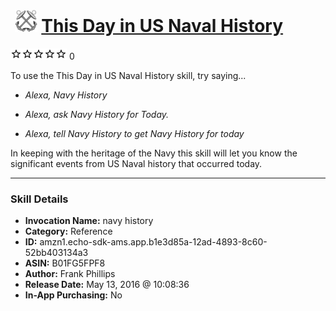 # &nbsp;<img src="skill_icon" alt="This Day in US Naval History icon" width="36"> [This Day in US Naval History](http://alexa.amazon.com/#skills/amzn1.echo-sdk-ams.app.b1e3d85a-12ad-4893-8c60-52bb403134a3)
![0 stars](../../images/ic_star_border_black_18dp_1x.png)![0 stars](../../images/ic_star_border_black_18dp_1x.png)![0 stars](../../images/ic_star_border_black_18dp_1x.png)![0 stars](../../images/ic_star_border_black_18dp_1x.png)![0 stars](../../images/ic_star_border_black_18dp_1x.png) 0

To use the This Day in US Naval History skill, try saying...

* *Alexa, Navy History*

* *Alexa, ask Navy History for Today.*

* *Alexa, tell Navy History to get Navy History for today*

In keeping with the heritage of the Navy this skill will let you know the significant events from US Naval history that occurred today.

***

### Skill Details

* **Invocation Name:** navy history
* **Category:** Reference
* **ID:** amzn1.echo-sdk-ams.app.b1e3d85a-12ad-4893-8c60-52bb403134a3
* **ASIN:** B01FG5FPF8
* **Author:** Frank Phillips
* **Release Date:** May 13, 2016 @ 10:08:36
* **In-App Purchasing:** No
